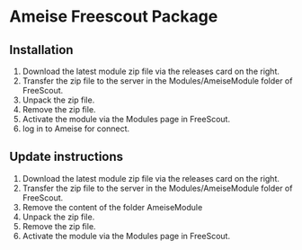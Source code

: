 # Ameise Freescout Package

## Installation

1. Download the latest module zip file via the releases card on the right.
2. Transfer the zip file to the server in the Modules/AmeiseModule folder of FreeScout.
3. Unpack the zip file.
4. Remove the zip file.
5. Activate the module via the Modules page in FreeScout.
6. log in to Ameise for connect.

## Update instructions

1. Download the latest module zip file via the releases card on the right.
2. Transfer the zip file to the server in the Modules/AmeiseModule folder of FreeScout.
3. Remove the content of the folder AmeiseModule
4. Unpack the zip file.
5. Remove the zip file.
6. Activate the module via the Modules page in FreeScout.
